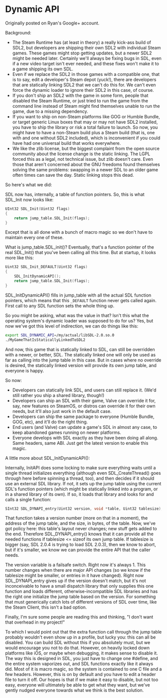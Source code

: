 # Dynamic API

Originally posted on Ryan's Google+ account.

Background:

- The Steam Runtime has (at least in theory) a really kick-ass build of SDL2, but developers are shipping their own SDL2 with individual Steam games. These games might stop getting updates, but a
  newer SDL2 might be needed later. Certainly we'll always be fixing bugs in SDL, even if a new video target isn't ever needed, and these fixes won't make it to a game shipping its own SDL.
- Even if we replace the SDL2 in those games with a compatible one, that is to say, edit a developer's Steam depot (yuck!), there are developers that are statically linking SDL2 that we can't do this
  for. We can't even force the dynamic loader to ignore their SDL2 in this case, of course.
- If you don't ship an SDL2 with the game in some form, people that disabled the Steam Runtime, or just tried to run the game from the command line instead of Steam might find themselves unable to run
  the game, due to a missing dependency.
- If you want to ship on non-Steam platforms like GOG or Humble Bundle, or target generic Linux boxes that may or may not have SDL2 installed, you have to ship the library or risk a total failure to
  launch. So now, you might have to have a non-Steam build plus a Steam build (that is, one with and one without SDL2 included), which is inconvenient if you could have had one universal build that
  works everywhere.
- We like the zlib license, but the biggest complaint from the open source community about the license change is the static linking. The LGPL forced this as a legal, not technical issue, but zlib
  doesn't care. Even those that aren't concerned about the GNU freedoms found themselves solving the same problems:
  swapping in a newer SDL to an older game often times can save the day. Static linking stops this dead.

So here's what we did:

SDL now has, internally, a table of function pointers. So, this is what SDL_Init now looks like:

```c
UInt32 SDL_Init(Uint32 flags)
{
    return jump_table.SDL_Init(flags);
}
```

Except that is all done with a bunch of macro magic so we don't have to maintain every one of these.

What is jump_table.SDL_init()? Eventually, that's a function pointer of the real SDL_Init() that you've been calling all this time. But at startup, it looks more like this:

```c
Uint32 SDL_Init_DEFAULT(Uint32 flags)
{
    SDL_InitDynamicAPI();
    return jump_table.SDL_Init(flags);
}
```

SDL_InitDynamicAPI() fills in jump_table with all the actual SDL function pointers, which means that this `_DEFAULT` function never gets called again. First call to any SDL function sets the whole
thing up.

So you might be asking, what was the value in that? Isn't this what the operating system's dynamic loader was supposed to do for us? Yes, but now we've got this level of indirection, we can do things
like this:

```bash
export SDL_DYNAMIC_API=/my/actual/libSDL-2.0.so.0
./MyGameThatIsStaticallyLinkedToSDL2
```

And now, this game that is statically linked to SDL, can still be overridden with a newer, or better, SDL. The statically linked one will only be used as far as calling into the jump table in this
case. But in cases where no override is desired, the statically linked version will provide its own jump table, and everyone is happy.

So now:

- Developers can statically link SDL, and users can still replace it.
  (We'd still rather you ship a shared library, though!)
- Developers can ship an SDL with their game, Valve can override it for, say, new features on SteamOS, or distros can override it for their own needs, but it'll also just work in the default case.
- Developers can ship the same package to everyone (Humble Bundle, GOG, etc), and it'll do the right thing.
- End users (and Valve) can update a game's SDL in almost any case, to keep abandoned games running on newer platforms.
- Everyone develops with SDL exactly as they have been doing all along. Same headers, same ABI. Just get the latest version to enable this magic.

A little more about SDL_InitDynamicAPI():

Internally, InitAPI does some locking to make sure everything waits until a single thread initializes everything (although even SDL_CreateThread() goes through here before spinning a thread, too), and
then decides if it should use an external SDL library. If not, it sets up the jump table using the current SDL's function pointers (which might be statically linked into a program, or in a shared
library of its own). If so, it loads that library and looks for and calls a single function:

```c
SInt32 SDL_DYNAPI_entry(Uint32 version, void *table, Uint32 tablesize);
```

That function takes a version number (more on that in a moment), the address of the jump table, and the size, in bytes, of the table. Now, we've got policy here: this table's layout never changes; new
stuff gets added to the end. Therefore SDL_DYNAPI_entry() knows that it can provide all the needed functions if tablesize <= sizeof its own jump table. If tablesize is bigger (say, SDL 2.0.4 is trying
to load SDL 2.0.3), then we know to abort, but if it's smaller, we know we can provide the entire API that the caller needs.

The version variable is a failsafe switch. Right now it's always 1. This number changes when there are major API changes
(so we know if the tablesize might be smaller, or entries in it have changed). Right now SDL_DYNAPI_entry gives up if the version doesn't match, but it's not inconceivable to have a small dispatch
library that only supplies this one function and loads different, otherwise-incompatible SDL libraries and has the right one initialize the jump table based on the version. For something that must
generically catch lots of different versions of SDL over time, like the Steam Client, this isn't a bad option.

Finally, I'm sure some people are reading this and thinking,
"I don't want that overhead in my project!"

To which I would point out that the extra function call through the jump table probably wouldn't even show up in a profile, but lucky you: this can all be disabled. You can build SDL without this if
you absolutely must, but we would encourage you not to do that. However, on heavily locked down platforms like iOS, or maybe when debugging, it makes sense to disable it. The way this is designed in
SDL, you just have to change one #define, and the entire system vaporizes out, and SDL functions exactly like it always did. Most of it is macro magic, so the system is contained to one C file and a
few headers. However, this is on by default and you have to edit a header file to turn it off. Our hopes is that if we make it easy to disable, but not too easy, everyone will ultimately be able to
get what they want, but we've gently nudged everyone towards what we think is the best solution.
